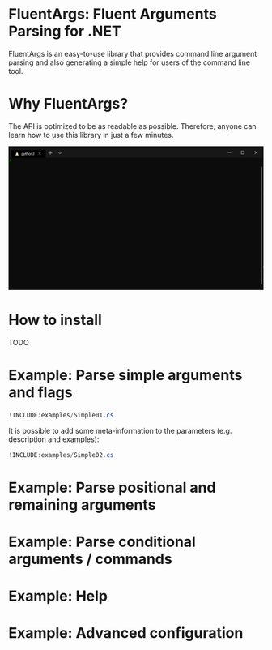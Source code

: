 ﻿# FluentArgs: Fluent Arguments Parsing for .NET

FluentArgs is an easy-to-use library that provides command line argument parsing and also generating a
simple help for users of the command line tool.

# Why FluentArgs?

The API is optimized to be as readable as possible. Therefore, anyone can learn how to use this library
in just a few minutes.

![](doc/test.gif)

# How to install
TODO

# Example: Parse simple arguments and flags

```csharp
!INCLUDE:examples/Simple01.cs
```

It is possible to add some meta-information to the parameters (e.g. description and examples):
```csharp
!INCLUDE:examples/Simple02.cs
```

# Example: Parse positional and remaining arguments

# Example: Parse conditional arguments / commands

# Example: Help

# Example: Advanced configuration


